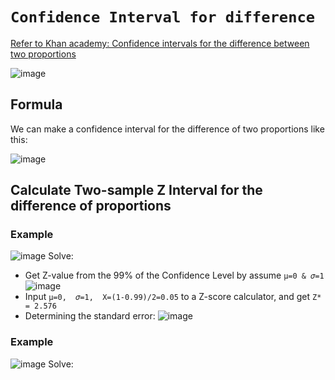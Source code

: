 # `Confidence Interval for difference`

[Refer to Khan academy: Confidence intervals for the difference between two proportions](https://www.khanacademy.org/math/ap-statistics/two-sample-inference/modal/v/confidence-intervals-for-the-difference-between-two-proportions)

![image](https://user-images.githubusercontent.com/14041622/45416940-9a5d3100-b6b3-11e8-8418-8994021d07a9.png)

## Formula
We can make a confidence interval for the difference of two proportions like this:

![image](https://user-images.githubusercontent.com/14041622/45417192-2e2efd00-b6b4-11e8-9b74-cb74c8742f64.png)

## Calculate Two-sample Z Interval for the difference of proportions

### Example
![image](https://user-images.githubusercontent.com/14041622/45417139-0f306b00-b6b4-11e8-99e0-dc4ff136de9c.png)
Solve:
- Get Z-value from the 99% of the Confidence Level by assume `μ=0 & 𝜎=1`
![image](https://user-images.githubusercontent.com/14041622/45417585-1ad06180-b6b5-11e8-94a2-beaf8e6c4da6.png)
- Input `μ=0,  𝜎=1,  X=(1-0.99)/2=0.05` to a Z-score calculator, and get `Z* = 2.576`
- Determining the standard error:
![image](https://user-images.githubusercontent.com/14041622/45417632-3471a900-b6b5-11e8-9e53-3d23647c29f6.png)


### Example
![image](https://user-images.githubusercontent.com/14041622/45418009-1193c480-b6b6-11e8-88e5-cd72f56d5330.png)
Solve:
